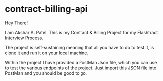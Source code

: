 # contract-billing-api

Hey There!

I am Akshar A. Patel. This is my Contract & Billing Project for my Flashtract Interview Process.

The project is self-sustaining meaning that all you have to do to test it, is clone it and run it on your local machine.

Within the project I have provided a PostMan Json file, which you can use to test the various endpoints of the project. Just import this JSON file into PostMan and you should be good to go.
